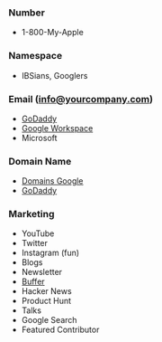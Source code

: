 ### Number
- 1-800-My-Apple

### Namespace
- IBSians, Googlers

### Email (info@yourcompany.com)
- [GoDaddy](https://www.godaddy.com/en-ca)
- [Google Workspace](https://workspace.google.com/intl/en_ca/) 
- Microsoft

### Domain Name
- [Domains Google](https://domains.google.com/registrar/)
- [GoDaddy](https://www.godaddy.com/en-ca)

### Marketing
- YouTube
- Twitter 
- Instagram (fun)
- Blogs
- Newsletter
- [Buffer](https://buffer.start.page/)
- Hacker News
- Product Hunt
- Talks
- Google Search
- Featured Contributor
